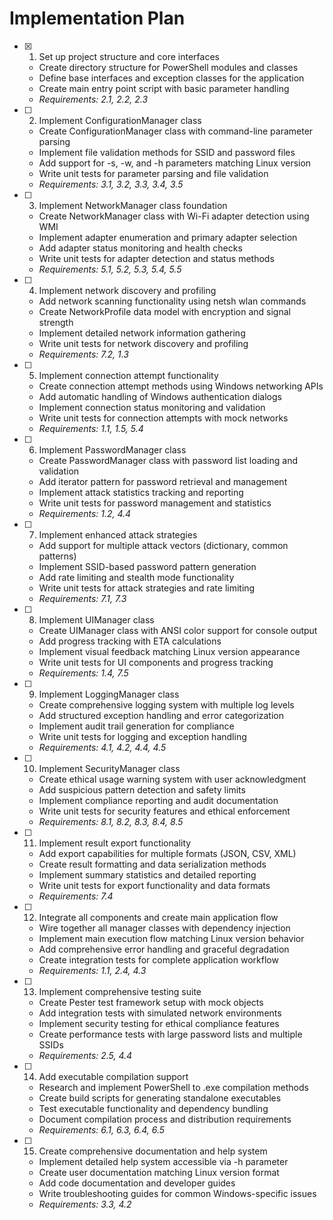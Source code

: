 # Implementation Plan

- [x] 1. Set up project structure and core interfaces






  - Create directory structure for PowerShell modules and classes
  - Define base interfaces and exception classes for the application
  - Create main entry point script with basic parameter handling
  - _Requirements: 2.1, 2.2, 2.3_

- [ ] 2. Implement ConfigurationManager class
  - Create ConfigurationManager class with command-line parameter parsing
  - Implement file validation methods for SSID and password files
  - Add support for -s, -w, and -h parameters matching Linux version
  - Write unit tests for parameter parsing and file validation
  - _Requirements: 3.1, 3.2, 3.3, 3.4, 3.5_

- [ ] 3. Implement NetworkManager class foundation
  - Create NetworkManager class with Wi-Fi adapter detection using WMI
  - Implement adapter enumeration and primary adapter selection
  - Add adapter status monitoring and health checks
  - Write unit tests for adapter detection and status methods
  - _Requirements: 5.1, 5.2, 5.3, 5.4, 5.5_

- [ ] 4. Implement network discovery and profiling
  - Add network scanning functionality using netsh wlan commands
  - Create NetworkProfile data model with encryption and signal strength
  - Implement detailed network information gathering
  - Write unit tests for network discovery and profiling
  - _Requirements: 7.2, 1.3_

- [ ] 5. Implement connection attempt functionality
  - Create connection attempt methods using Windows networking APIs
  - Add automatic handling of Windows authentication dialogs
  - Implement connection status monitoring and validation
  - Write unit tests for connection attempts with mock networks
  - _Requirements: 1.1, 1.5, 5.4_

- [ ] 6. Implement PasswordManager class
  - Create PasswordManager class with password list loading and validation
  - Add iterator pattern for password retrieval and management
  - Implement attack statistics tracking and reporting
  - Write unit tests for password management and statistics
  - _Requirements: 1.2, 4.4_

- [ ] 7. Implement enhanced attack strategies
  - Add support for multiple attack vectors (dictionary, common patterns)
  - Implement SSID-based password pattern generation
  - Add rate limiting and stealth mode functionality
  - Write unit tests for attack strategies and rate limiting
  - _Requirements: 7.1, 7.3_

- [ ] 8. Implement UIManager class
  - Create UIManager class with ANSI color support for console output
  - Add progress tracking with ETA calculations
  - Implement visual feedback matching Linux version appearance
  - Write unit tests for UI components and progress tracking
  - _Requirements: 1.4, 7.5_

- [ ] 9. Implement LoggingManager class
  - Create comprehensive logging system with multiple log levels
  - Add structured exception handling and error categorization
  - Implement audit trail generation for compliance
  - Write unit tests for logging and exception handling
  - _Requirements: 4.1, 4.2, 4.4, 4.5_

- [ ] 10. Implement SecurityManager class
  - Create ethical usage warning system with user acknowledgment
  - Add suspicious pattern detection and safety limits
  - Implement compliance reporting and audit documentation
  - Write unit tests for security features and ethical enforcement
  - _Requirements: 8.1, 8.2, 8.3, 8.4, 8.5_

- [ ] 11. Implement result export functionality
  - Add export capabilities for multiple formats (JSON, CSV, XML)
  - Create result formatting and data serialization methods
  - Implement summary statistics and detailed reporting
  - Write unit tests for export functionality and data formats
  - _Requirements: 7.4_

- [ ] 12. Integrate all components and create main application flow
  - Wire together all manager classes with dependency injection
  - Implement main execution flow matching Linux version behavior
  - Add comprehensive error handling and graceful degradation
  - Create integration tests for complete application workflow
  - _Requirements: 1.1, 2.4, 4.3_

- [ ] 13. Implement comprehensive testing suite
  - Create Pester test framework setup with mock objects
  - Add integration tests with simulated network environments
  - Implement security testing for ethical compliance features
  - Create performance tests with large password lists and multiple SSIDs
  - _Requirements: 2.5, 4.4_

- [ ] 14. Add executable compilation support
  - Research and implement PowerShell to .exe compilation methods
  - Create build scripts for generating standalone executables
  - Test executable functionality and dependency bundling
  - Document compilation process and distribution requirements
  - _Requirements: 6.1, 6.3, 6.4, 6.5_

- [ ] 15. Create comprehensive documentation and help system
  - Implement detailed help system accessible via -h parameter
  - Create user documentation matching Linux version format
  - Add code documentation and developer guides
  - Write troubleshooting guides for common Windows-specific issues
  - _Requirements: 3.3, 4.2_